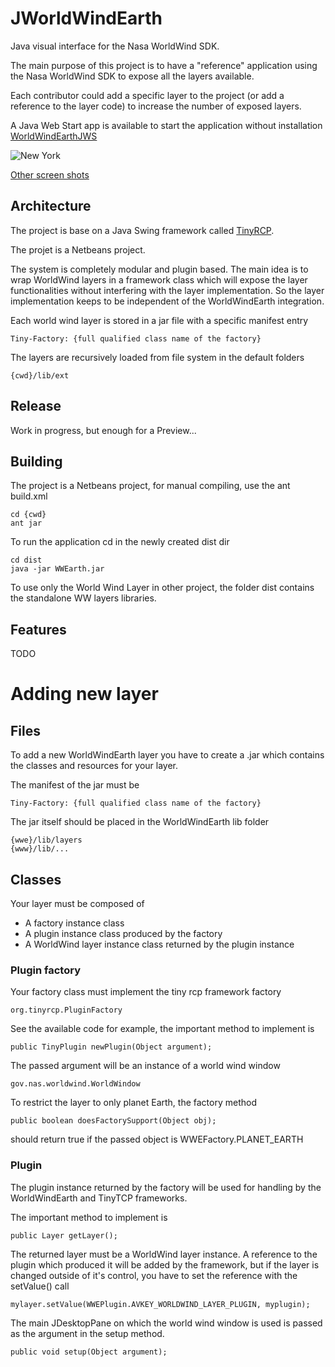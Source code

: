 # JWorldWindEarth
Java visual interface for the Nasa WorldWind SDK.

The main purpose of this project is to have a "reference" application using the
Nasa WorldWind SDK to expose all the layers available.

Each contributor could add a specific layer to the project (or add a reference
to the layer code) to increase the number of exposed layers.

A Java Web Start app is available to start the application without installation
[WorldWindEarthJWS](http://tools.knop-tech.com)

![New York](https://user-images.githubusercontent.com/18146968/29412234-243faed8-8358-11e7-9e26-3675b769c608.jpg)

[Other screen shots](https://github.com/sbodmer/JWorldWindEarth/issues/1)

## Architecture
The project is base on a Java Swing framework called [TinyRCP](https://github.com/lsimedia/TinyRCP).

The projet is a Netbeans project.

The system is completely modular and plugin based. The main idea is to wrap 
WorldWind layers in a framework class which will expose the layer functionalities
without interfering with the layer implementation. So the layer implementation
keeps to be independent of the WorldWindEarth integration.

Each world wind layer is stored in a jar file with a specific manifest entry
    
    Tiny-Factory: {full qualified class name of the factory}


The layers are recursively loaded from file system in the default folders

    {cwd}/lib/ext

## Release
Work in progress, but enough for a Preview...

## Building
The project is a Netbeans project, for manual compiling, use the ant build.xml

    cd {cwd}
    ant jar

To run the application cd in the newly created dist dir

    cd dist
    java -jar WWEarth.jar

To use only the World Wind Layer in other project, the folder dist contains the
standalone WW layers libraries.


## Features
TODO

# Adding new layer
## Files
To add a new WorldWindEarth layer you have to create a .jar which contains the
classes and resources for your layer.

The manifest of the jar must be

    Tiny-Factory: {full qualified class name of the factory}

The jar itself should be placed in the WorldWindEarth lib folder

    {wwe}/lib/layers
    {www}/lib/...

## Classes
Your layer must be composed of

- A factory instance class
- A plugin instance class produced by the factory
- A WorldWind layer instance class returned by the plugin instance

### Plugin factory
Your factory class must implement the tiny rcp framework factory

    org.tinyrcp.PluginFactory

See the available code for example, the important method to implement
is

    public TinyPlugin newPlugin(Object argument);

The passed argument will be an instance of a world wind window

    gov.nas.worldwind.WorldWindow


To restrict the layer to only planet Earth, the factory method

    public boolean doesFactorySupport(Object obj); 

should return true if the passed object is WWEFactory.PLANET_EARTH
        

### Plugin
The plugin instance returned by the factory will be used for handling by
the WorldWindEarth and TinyTCP frameworks.

The important method to implement is

    public Layer getLayer();
    
The returned layer must be a  WorldWind layer instance. A reference to the plugin
which produced it will be added by the framework, but if the layer is changed
outside of it's control, you have to set the reference with the setValue() call

    mylayer.setValue(WWEPlugin.AVKEY_WORLDWIND_LAYER_PLUGIN, myplugin);

The main JDesktopPane on which the world wind window is used is passed as the
argument in the setup method.

    public void setup(Object argument);

